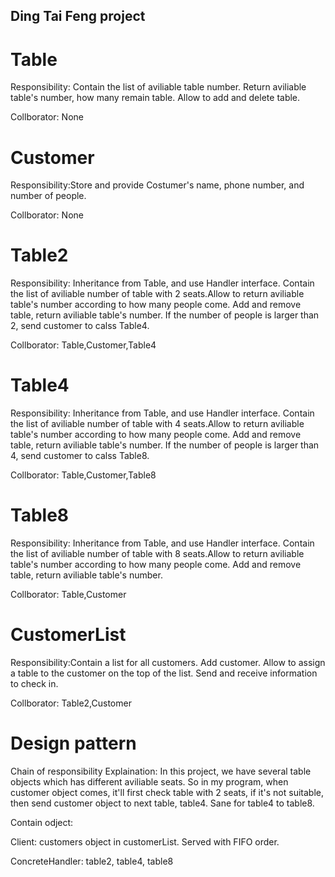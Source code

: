 ## Ding Tai Feng project

# Table
Responsibility: Contain the list of aviliable table number. Return aviliable table's number, how many remain table. Allow to add and delete table.

Collborator: None

# Customer
Responsibility:Store and provide Costumer's name, phone number, and number of people. 

Collborator: None

# Table2
Responsibility: Inheritance from Table, and use Handler interface. Contain the list of aviliable number of table with 2 seats.Allow to return aviliable table's number according to how many people come. Add and remove table, return aviliable table's number. If the number of people is larger than 2, send customer to calss Table4.

Collborator: Table,Customer,Table4

# Table4
Responsibility: Inheritance from Table, and use Handler interface. Contain the list of aviliable number of table with 4 seats.Allow to return aviliable table's number according to how many people come. Add and remove table, return aviliable table's number. If the number of people is larger than 4, send customer to calss Table8.

Collborator: Table,Customer,Table8

# Table8
Responsibility: Inheritance from Table, and use Handler interface. Contain the list of aviliable number of table with 8 seats.Allow to return aviliable table's number according to how many people come. Add and remove table, return aviliable table's number.

Collborator: Table,Customer


# CustomerList
Responsibility:Contain a list for all customers. Add customer. Allow to assign a table to the customer on the top of the list. Send and receive information to check in.

Collborator: Table2,Customer


# Design pattern
Chain of responsibility
Explaination: In this project, we have several table objects which has different aviliable seats. So in my program, when customer object comes, it'll first check table with 2 seats, if it's not suitable, then send customer object to next table, table4. Sane for table4 to table8.

Contain odject: 

Client: customers object in customerList. Served with FIFO order.

ConcreteHandler: table2, table4, table8
